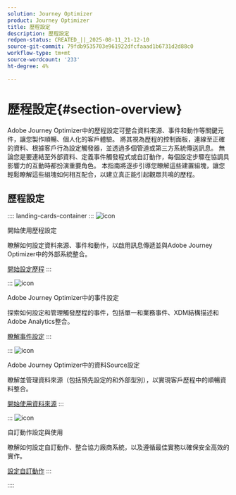 ```yaml
---
solution: Journey Optimizer
product: Journey Optimizer
title: 歷程設定
description: 歷程設定
redpen-status: CREATED_||_2025-08-11_21-12-10
source-git-commit: 79fdb9535703e961922dfcfaaad1b6731d2d88c0
workflow-type: tm+mt
source-wordcount: '233'
ht-degree: 4%

---
```



# 歷程設定{#section-overview}

Adobe Journey Optimizer中的歷程設定可整合資料來源、事件和動作等關鍵元件，讓您製作順暢、個人化的客戶體驗。 將其視為歷程的控制面板，連線至正確的資料、根據客戶行為設定觸發器，並透過多個管道或第三方系統傳送訊息。 無論您是要連結至外部資料、定義事件觸發程式或自訂動作，每個設定步驟在協調具影響力的互動時都扮演重要角色。 本指南將逐步引導您瞭解這些建置組塊，讓您輕鬆瞭解這些組塊如何相互配合，以建立真正能引起觀眾共鳴的歷程。

## 歷程設定

:::: landing-cards-container
:::
![icon](https://cdn.experienceleague.adobe.com/icons/circle-play.svg)

開始使用歷程設定

瞭解如何設定資料來源、事件和動作，以啟用訊息傳遞並與Adobe Journey Optimizer中的外部系統整合。

[開始設定歷程](../using/configuration/about-data-sources-events-actions.md)
:::

:::
![icon](https://cdn.experienceleague.adobe.com/icons/list-check.svg)

Adobe Journey Optimizer中的事件設定

探索如何設定和管理觸發歷程的事件，包括單一和業務事件、XDM結構描述和Adobe Analytics整合。

[瞭解事件設定](events-journeys-landing-page.md)
:::

:::
![icon](https://cdn.experienceleague.adobe.com/icons/gear.svg)

Adobe Journey Optimizer中的資料Source設定

瞭解並管理資料來源（包括預先設定的和外部型別），以實現客戶歷程中的順暢資料整合。

[開始使用資料來源](data-source-journeys-landing-page.md)
:::

:::
![icon](https://cdn.experienceleague.adobe.com/icons/screwdriver-wrench.svg)

自訂動作設定與使用

瞭解如何設定自訂動作、整合協力廠商系統，以及遵循最佳實務以確保安全高效的實作。

[設定自訂動作](action-journeys-landing-page.md)
:::

::::
